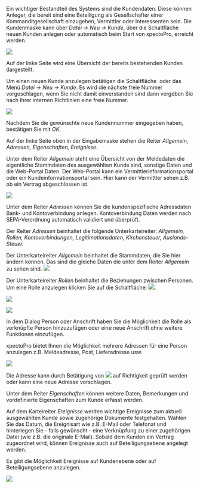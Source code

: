 Ein wichtiger Bestandteil des Systems sind die Kundendaten. Diese können Anleger, die bereit sind eine Beteiligung als Gesellschafter einer Kommanditgesellschaft einzugehen, Vermittler oder Interessenten sein. 
Die Kundenmaske kann über *Datei → Neu → Kunde*, über die Schaltfläche <img src="http://xpecto.github.io/docs/img/img_1418978975345.png" alt="" title=""> neuen Kunden anlegen oder automatisch beim Start von xpectoPro, erreicht werden.  

![](http://xpecto.github.io/docs/img/img_1434102809186.png)

Auf der linke Seite wird eine Übersicht der bereits bestehenden Kunden dargestellt.

Um einen neuen Kunde anzulegen betätigen die Schaltfläche <img src="http://xpecto.github.io/docs/img/img_1418978975345.png" alt="" title=""> oder das Menü *Datei → Neu → Kunde*. Es wird die nächste freie Nummer vorgeschlagen, wenn Sie nicht damit einverstanden sind dann vergeben Sie nach Ihrer internen Richtlinien eine freie Nummer. 

![](http://xpecto.github.io/docs/img/img_1418997533947.png) 

Nachdem Sie die gewünschte neue Kundennummer eingegeben haben, bestätigen Sie mit *OK*. 


Auf der linke Seite oben in der Eingabemaske stehen die Reiter *Allgemein, Adressen, Eigenschaften, Ereignisse*.

Unter dem Reiter *Allgemein* steht eine Übersicht von der Meldedaten die eigentliche Stammdaten des ausgewählten Kunde sind, sonstige Daten und die Web-Portal Daten. 
Der Web-Portal kann ein Vermittlerinformationsportal oder ein Kundeinformationsportal sein. Hier kann der Vermittler sehen z.B. ob ein Vertrag abgeschlossen ist. 

![](http://xpecto.github.io/docs/img/img_1438083758737.png)

Unter dem Reiter *Adressen* können Sie die kundenspezifische Adressdaten Bank- und Kontoverbindung anlegen.  Kontoverbindung Daten werden nach  SEPA-Verordnung automatisch validiert und überprüft.  

Der Reiter *Adressen* beinhaltet die folgende Unterkarteireiter: *Allgemein, Rollen, Kontoverbindungen, Legitimationsdaten, Kirchensteuer, Auslands-Steuer.*

Der Unterkarteireiter *Allgemein* beinhaltet die Stammdaten, die Sie hier ändern können. Das sind die gleiche Daten die unter dem Reiter *Allgemein* zu sehen sind.
![](http://xpecto.github.io/docs/img/img_1438074679880.png)

Der Unterkarteireiter *Rollen* beinhaltet die Beziehungen zwischen Personen. Um eine Rolle anzulegen klicken Sie auf die Schaltfläche:  ![](http://xpecto.github.io/docs/img/img046.png).

![](http://xpecto.github.io/docs/img/img_1438074839670.png)


![](http://xpecto.github.io/docs/img/img_1438084400120.png)

In dem Dialog Person oder Anschrift haben Sie die Möglichkeit die Rolle als verknüpfte Person hinzuzufügen oder eine neue Anschrift ohne weitere Funktionen einzufügen. 

xpectoPro bietet Ihnen die Möglichkeit mehrere Adressen für eine Person anzulegen z.B. Meldeadresse, Post, Lieferadresse usw. 

![](http://xpecto.github.io/docs/img/img_1438074994809.png)


Die Adresse kann durch Betätigung von ![](http://xpecto.github.io/docs/img/img_1418999829813.png) auf Richtigkeit geprüft werden oder kann eine neue Adresse vorschlagen. 

Unter dem Reiter *Eigenschaften* können weitere Daten, Bemerkungen und vordefinierte Eigenschaften zum  Kunde erfasst werden.

Auf dem Karteireiter *Ereignisse* werden wichtige Ereignisse zum aktuell ausgewählten Kunde sowie zugehörige Dokumente festgehalten. Wählen Sie das Datum, die Ereignisart wie z.B. E-Mail oder Telefonat und hinterlegen Sie - falls gewünscht - eine Verknüpfung zu einer zugehörigen Datei (wie z.B. die originale E-Mail). Sobald dem Kunden ein Vertrag zugeordnet wird, können Ereignisse auch auf Beteiligungsebene angelegt werden.

Es gibt die Möglichkeit  Ereignisse auf Kundenebene oder auf Beteiligungsebene anzulegen.

![](http://xpecto.github.io/docs/img/img_1438076449296.png)